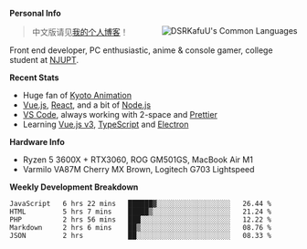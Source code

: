 
**Personal Info**

<img align="right" alt="DSRKafuU's Common Languages" src="https://github-readme-stats.vercel.app/api/top-langs/?username=dsrkafuu&hide_title=true&layout=compact&langs_count=8" />

> 中文版请见[我的个人博客](https://blog.dsrkafuu.su)！

Front end developer, PC enthusiastic, anime & console gamer, college student at [NJUPT](https://www.njupt.edu.cn).

**Recent Stats**

- Huge fan of [Kyoto Animation](https://www.kyotoanimation.co.jp)
- [Vue.js](https://vuejs.org), [React](https://reactjs.org), and a bit of [Node.js](https://nodejs.org)
- [VS Code](https://code.visualstudio.com), always working with 2-space and [Prettier](https://prettier.io)
- Learning [Vue.js v3](https://v3.vuejs.org), [TypeScript](https://www.typescriptlang.org) and [Electron](https://www.electronjs.org)

**Hardware Info**

- Ryzen 5 3600X + RTX3060, ROG GM501GS, MacBook Air M1
- Varmilo VA87M Cherry MX Brown, Logitech G703 Lightspeed

**Weekly Development Breakdown**

<!--START_SECTION:waka-->
```text
JavaScript   6 hrs 22 mins   ██████▓░░░░░░░░░░░░░░░░░░   26.44 % 
HTML         5 hrs 7 mins    █████▒░░░░░░░░░░░░░░░░░░░   21.24 % 
PHP          2 hrs 56 mins   ███░░░░░░░░░░░░░░░░░░░░░░   12.22 % 
Markdown     2 hrs 6 mins    ██▒░░░░░░░░░░░░░░░░░░░░░░   08.76 % 
JSON         2 hrs           ██░░░░░░░░░░░░░░░░░░░░░░░   08.33 % 
```
<!--END_SECTION:waka-->
